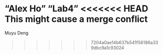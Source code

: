 “Alex Ho”
“Lab4”
<<<<<<< HEAD
This might cause a merge conflict
=======
Muyu Deng
>>>>>>> 7204a0ae14b637b541f56186a339dbc9a1c93024
